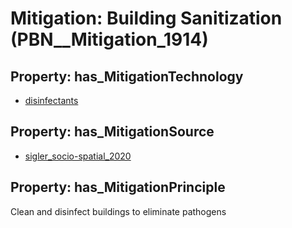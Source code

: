 # Mitigation: __Building Sanitization__ (PBN__Mitigation_1914)

## Property: has_MitigationTechnology

* [disinfectants](../Technology/PBN__Technology_413)

## Property: has_MitigationSource

* [sigler_socio-spatial_2020](../Article/PBN__Article_175)

## Property: has_MitigationPrinciple

Clean and disinfect buildings to eliminate pathogens

